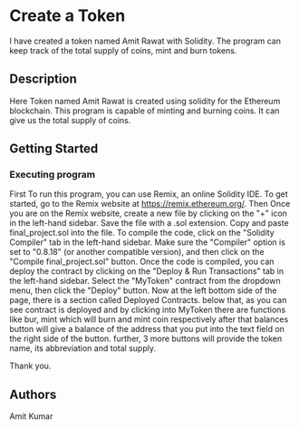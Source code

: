 # Create a Token

I have created a token named Amit Rawat with Solidity. The program can keep track of the total supply of coins, mint and burn tokens.

## Description

Here Token named Amit Rawat is created using solidity for the Ethereum blockchain. This program is capable of minting and burning coins. It can give us the total supply of coins.

## Getting Started

### Executing program

First To run this program, you can use Remix, an online Solidity IDE. To get started, go to the Remix website at https://remix.ethereum.org/.
Then Once you are on the Remix website, create a new file by clicking on the "+" icon in the left-hand sidebar. Save the file with a .sol extension. Copy and paste final_project.sol into the file.
To compile the code, click on the "Solidity Compiler" tab in the left-hand sidebar. Make sure the "Compiler" option is set to "0.8.18" (or another compatible version), and then click on the "Compile final_project.sol" button.
Once the code is compiled, you can deploy the contract by clicking on the "Deploy & Run Transactions" tab in the left-hand sidebar. Select the "MyToken" contract from the dropdown menu, then click the "Deploy" button.
Now at the left bottom side of the page, there is a section called Deployed Contracts. below that, as you can see contract is deployed and by clicking into MyToken there are functions like bur, mint which will burn and mint coin respectively after that balances button will give a balance of the address that you put into the text field on the right side of the button. further, 3 more buttons will provide the token name, its abbreviation and total supply.

Thank you.

## Authors

Amit Kumar

